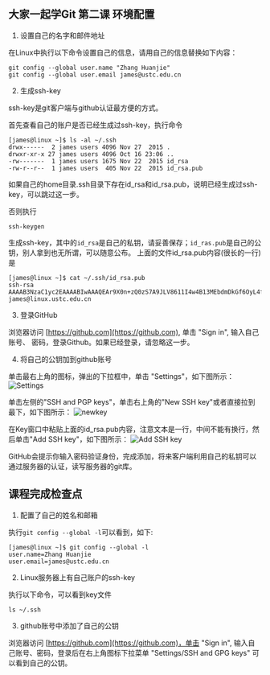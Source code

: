 ## 大家一起学Git 第二课 环境配置

1. 设置自己的名字和邮件地址

在Linux中执行以下命令设置自己的信息，请用自己的信息替换如下内容：
````
git config --global user.name "Zhang Huanjie"
git config --global user.email james@ustc.edu.cn
````

2. 生成ssh-key

ssh-key是git客户端与github认证最方便的方式。

首先查看自己的账户是否已经生成过ssh-key，执行命令
````
[james@linux ~]$ ls -al ~/.ssh
drwx------  2 james users 4096 Nov 27  2015 .
drwxr-xr-x 27 james users 4096 Oct 16 23:06 ..
-rw-------  1 james users 1675 Nov 22  2015 id_rsa
-rw-r--r--  1 james users  405 Nov 22  2015 id_rsa.pub
````
如果自己的home目录.ssh目录下存在id_rsa和id_rsa.pub，说明已经生成过ssh-key，可以跳过这一步。

否则执行
```
ssh-keygen
```
生成ssh-key，其中的`id_rsa`是自己的私钥，请妥善保存；`id_ras.pub`是自己的公钥，别人拿到也无所谓，可以随意公布。
上面的文件id_rsa.pub内容(很长的一行)是
```
[james@linux ~]$ cat ~/.ssh/id_rsa.pub
ssh-rsa AAAAB3NzaC1yc2EAAAABIwAAAQEAr9X0n+zQ0zS7A9JLV8611I4w4B13MEbdmDkGf6OyL4f0LVLPY2f7yZpi8VqgyqwUasGtMYRcyE/A7vln+pNEwASPviluhfGr7coxE9ZisdxXTkex9oqhqPfmhnlBjLtsTg3Yh4ZLmzgYprQgAacT9Fc1hNnrc5vwh5lMh7i+bfVkIXbKY8k2dc39qBbsVxtmLDd1rLpb4i+laajglrBvHWFrWdMiOp4Y/O948hSuShDhpthvkV+ZYOlh9QsRD2rXNqfTMC0QXYeYI3tNUMdGxdqgdMC7ZwpH69e5l9WhnMEK1N8io5lITwEhSyoouRmJGuaYaF8MY6BHicuBu9FJEw== james@linux.ustc.edu.cn
````

3. 登录GitHub

浏览器访问 [https://github.com](https://github.com), 单击 "Sign in", 输入自己账号、
密码，登录Github。如果已经登录，请忽略这一步。

4. 将自己的公钥加到github账号

单击最右上角的图标，弹出的下拉框中，单击 "Settings"，如下图所示：
![Settings](settings.png)

单击左侧的"SSH and PGP keys"，单击右上角的"New SSH key"或者直接拉到最下，如下图所示：
![newkey](newkey.png)

在Key窗口中粘贴上面的id_rsa.pub内容，注意文本是一行，中间不能有换行，然后单击"Add SSH key"，如下图所示：
![Add SSH key](3.png)

GitHub会提示你输入密码验证身份，完成添加，将来客户端利用自己的私钥可以通过服务器的认证，读写服务器的git库。

## 课程完成检查点

1. 配置了自己的姓名和邮箱

执行`git config --global -l`可以看到，如下:
````
[james@linux ~]$ git config --global -l
user.name=Zhang Huanjie
user.email=james@ustc.edu.cn
````

2. Linux服务器上有自己账户的ssh-key

执行以下命令，可以看到key文件
````
ls ~/.ssh
````

3. github账号中添加了自己的公钥
   
浏览器访问 [https://github.com](https://github.com)，单击 "Sign in", 输入自己账号、密码，登录后在右上角图标下拉菜单 "Settings/SSH and GPG keys" 可以看到自己的公钥。
